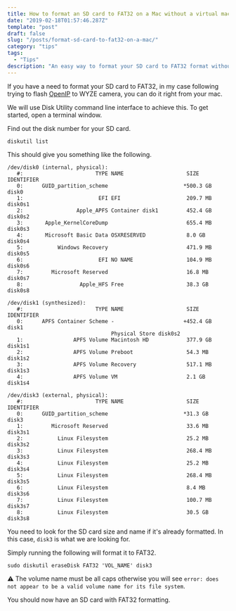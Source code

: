 ```yaml
---
title: How to format an SD card to FAT32 on a Mac without a virtual machine
date: "2019-02-18T01:57:46.287Z"
template: "post"
draft: false
slug: "/posts/format-sd-card-to-fat32-on-a-mac/"
category: "tips"
tags:
  - "Tips"
description: "An easy way to format your SD card to FAT32 format without having to use virtual box or any wndows machine"
---
```


If you have a need to format your SD card to FAT32, in my case following trying to flash [OpenIP](https://github.com/openipcamera/openipc-firmware) to WYZE camera, you can do it right from your mac.

We will use Disk Utility command line interface to achieve this. To get started, open a terminal window.

Find out the disk number for your SD card.

```
diskutil list
```

This should give you something like the following.

```
/dev/disk0 (internal, physical):
   #:                       TYPE NAME                    SIZE       IDENTIFIER
   0:      GUID_partition_scheme                        *500.3 GB   disk0
   1:                        EFI EFI                     209.7 MB   disk0s1
   2:                 Apple_APFS Container disk1         452.4 GB   disk0s2
   3:       Apple_KernelCoreDump                         655.4 MB   disk0s3
   4:       Microsoft Basic Data OSXRESERVED             8.0 GB     disk0s4
   5:           Windows Recovery                         471.9 MB   disk0s5
   6:                        EFI NO NAME                 104.9 MB   disk0s6
   7:         Microsoft Reserved                         16.8 MB    disk0s7
   8:                  Apple_HFS Free                    38.3 GB    disk0s8

/dev/disk1 (synthesized):
   #:                       TYPE NAME                    SIZE       IDENTIFIER
   0:      APFS Container Scheme -                      +452.4 GB   disk1
                                 Physical Store disk0s2
   1:                APFS Volume Macintosh HD            377.9 GB   disk1s1
   2:                APFS Volume Preboot                 54.3 MB    disk1s2
   3:                APFS Volume Recovery                517.1 MB   disk1s3
   4:                APFS Volume VM                      2.1 GB     disk1s4

/dev/disk3 (external, physical):
   #:                       TYPE NAME                    SIZE       IDENTIFIER
   0:      GUID_partition_scheme                        *31.3 GB    disk3
   1:         Microsoft Reserved                         33.6 MB    disk3s1
   2:           Linux Filesystem                         25.2 MB    disk3s2
   3:           Linux Filesystem                         268.4 MB   disk3s3
   4:           Linux Filesystem                         25.2 MB    disk3s4
   5:           Linux Filesystem                         268.4 MB   disk3s5
   6:           Linux Filesystem                         8.4 MB     disk3s6
   7:           Linux Filesystem                         100.7 MB   disk3s7
   8:           Linux Filesystem                         30.5 GB    disk3s8
```

You need to look for the SD card size and name if it's already formatted. In this case, `disk3` is what we are looking for.

Simply running the following will format it to FAT32.

`sudo diskutil eraseDisk FAT32 'VOL_NAME' disk3`

⚠️ The volume name must be all caps otherwise you will see `error: does not appear to be a valid volume name for its file system`.

You should now have an SD card with FAT32 formatting.
